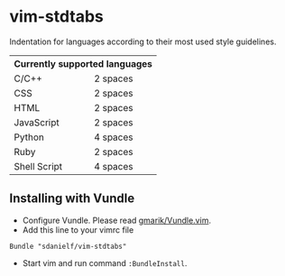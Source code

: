 vim-stdtabs
===========

Indentation for languages according to their most used style guidelines.

<table>
<tr><th colspan=2>Currently supported languages</th></tr>
<tr><td>C/C++</td><td>2 spaces</td></tr>
<tr><td>CSS</td><td>2 spaces</td></tr>
<tr><td>HTML</td><td>2 spaces</td></tr>
<tr><td>JavaScript</td><td>2 spaces</td></tr>
<tr><td>Python</td><td>4 spaces</td></tr>
<tr><td>Ruby</td><td>2 spaces</td></tr>
<tr><td>Shell Script</td><td>4 spaces</td></tr>
</table>

Installing with Vundle
----------------------

* Configure Vundle. Please read [gmarik/Vundle.vim](https://github.com/gmarik/Vundle.vim#quick-start).
* Add this line to your vimrc file
```viml
Bundle "sdanielf/vim-stdtabs"
```
* Start vim and run command ``:BundleInstall``.
